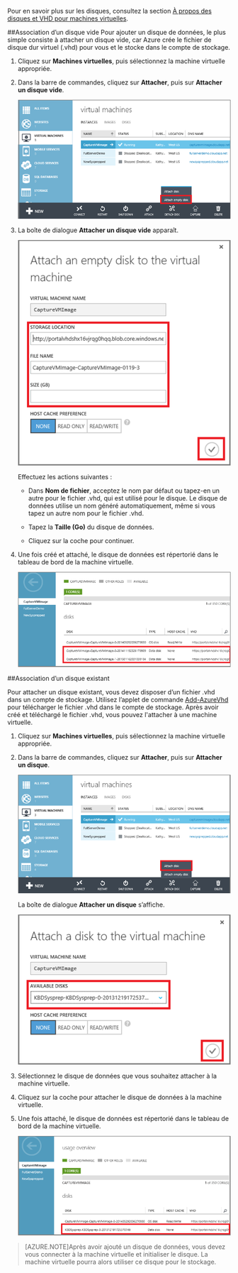 
Pour en savoir plus sur les disques, consultez la section [À propos des disques et VHD pour machines virtuelles](../articles/virtual-machines-disks-vhds.md).

##<a id="attachempty"></a>Association d’un disque vide
Pour ajouter un disque de données, le plus simple consiste à attacher un disque vide, car Azure crée le fichier de disque dur virtuel (.vhd) pour vous et le stocke dans le compte de stockage.

1. Cliquez sur **Machines virtuelles**, puis sélectionnez la machine virtuelle appropriée.

2. Dans la barre de commandes, cliquez sur **Attacher**, puis sur **Attacher un disque vide**.


	![Attacher un disque vide](./media/howto-attach-disk-window-linux/AttachEmptyDisk.png)

3.	La boîte de dialogue **Attacher un disque vide** apparaît.


	![Attacher un nouveau disque vide](./media/howto-attach-disk-window-linux/AttachEmptyDetail.png)


	Effectuez les actions suivantes :

	- Dans **Nom de fichier**, acceptez le nom par défaut ou tapez-en un autre pour le fichier .vhd, qui est utilisé pour le disque. Le disque de données utilise un nom généré automatiquement, même si vous tapez un autre nom pour le fichier .vhd.

	- Tapez la **Taille (Go)** du disque de données.

	- Cliquez sur la coche pour continuer.

4.	Une fois créé et attaché, le disque de données est répertorié dans le tableau de bord de la machine virtuelle.

	![Disque de données vide correctement attaché](./media/howto-attach-disk-window-linux/AttachEmptySuccess.png)

##<a id="attachexisting"></a>Association d’un disque existant

Pour attacher un disque existant, vous devez disposer d’un fichier .vhd dans un compte de stockage. Utilisez l’applet de commande [Add-AzureVhd](http://go.microsoft.com/FWLink/p/?LinkID=391684) pour télécharger le fichier .vhd dans le compte de stockage. Après avoir créé et téléchargé le fichier .vhd, vous pouvez l'attacher à une machine virtuelle.

1. Cliquez sur **Machines virtuelles**, puis sélectionnez la machine virtuelle appropriée.

2. Dans la barre de commandes, cliquez sur **Attacher**, puis sur **Attacher un disque**.


	![Attacher un disque de données](./media/howto-attach-disk-window-linux/AttachExistingDisk.png)

	La boîte de dialogue **Attacher un disque** s’affiche.



	![Entrer les détails du disque de données](./media/howto-attach-disk-window-linux/AttachExistingDetail.png)

3. Sélectionnez le disque de données que vous souhaitez attacher à la machine virtuelle.

4. Cliquez sur la coche pour attacher le disque de données à la machine virtuelle.

5.	Une fois attaché, le disque de données est répertorié dans le tableau de bord de la machine virtuelle.


	![Disque de données correctement attaché](./media/howto-attach-disk-window-linux/AttachExistingSuccess.png)

> [AZURE.NOTE]Après avoir ajouté un disque de données, vous devez vous connecter à la machine virtuelle et initialiser le disque. La machine virtuelle pourra alors utiliser ce disque pour le stockage.

<!---HONumber=Oct15_HO3-->
